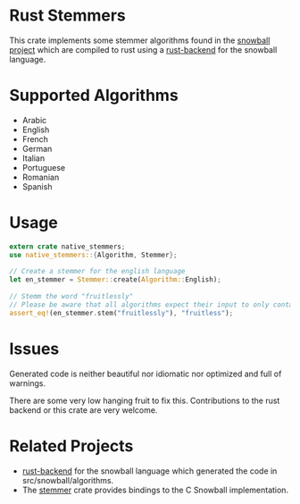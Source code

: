 

# Rust Stemmers

This crate implements some stemmer algorithms found in the [snowball project](http://snowballstem.org/) which are compiled to rust using a [rust-backend](https://github.com/JDemler/snowball) for the snowball language.


# Supported Algorithms

-   Arabic
-   English
-   French
-   German
-   Italian
-   Portuguese
-   Romanian
-   Spanish


# Usage

```rust
extern crate native_stemmers;
use native_stemmers::{Algorithm, Stemmer};
    
// Create a stemmer for the english language
let en_stemmer = Stemmer::create(Algorithm::English);
    
// Stemm the word "fruitlessly"
// Please be aware that all algorithms expect their input to only contain lowercase characters.
assert_eq!(en_stemmer.stem("fruitlessly"), "fruitless");
```


# Issues

Generated code is neither beautiful nor idiomatic nor optimized and full of warnings. 

There are some very low hanging fruit to fix this. 
Contributions to the rust backend or this crate are very welcome.


# Related Projects

-   [rust-backend](https://github.com/JDemler/snowball) for the snowball language which generated the code in src/snowball/algorithms.
-   The [stemmer](https://github.com/lise-henry/stemmer-rs) crate provides bindings to the C Snowball implementation.


